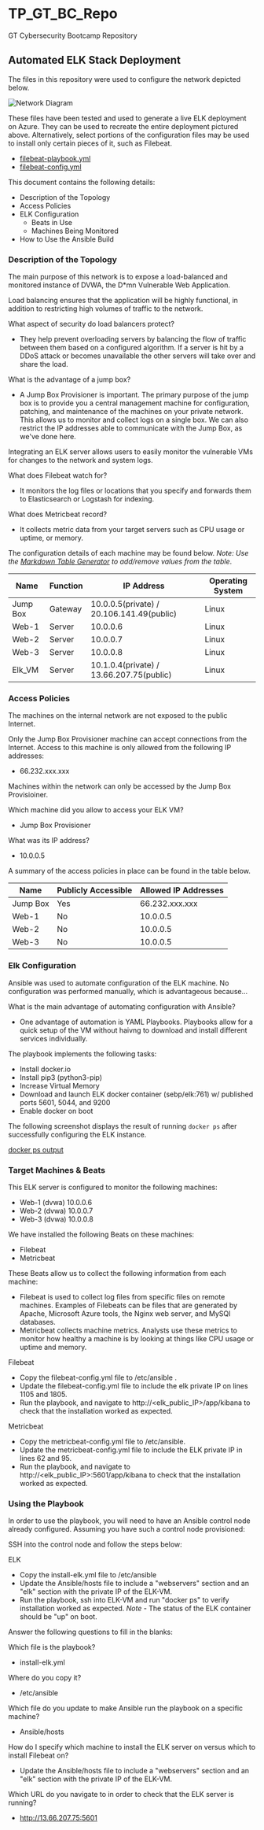 # TP_GT_BC_Repo
GT Cybersecurity Bootcamp Repository
## Automated ELK Stack Deployment

The files in this repository were used to configure the network depicted below.

![Network Diagram](https://github.com/TAPGAP1/TP_GT_BC_Repo/blob/main/Diagrams/Network_Diagram.PNG)

These files have been tested and used to generate a live ELK deployment on Azure. They can be used to recreate the entire deployment pictured above. Alternatively, select portions of the configuration files may be used to install only certain pieces of it, such as Filebeat.

  - [filebeat-playbook.yml](https://github.com/TAPGAP1/TP_GT_BC_Repo/blob/main/Ansible/filebeat-playbook.yml)
  - [filebeat-config.yml](https://github.com/TAPGAP1/TP_GT_BC_Repo/blob/main/Ansible/filebeat-config.yml)
  
This document contains the following details:
- Description of the Topology
- Access Policies
- ELK Configuration
  - Beats in Use
  - Machines Being Monitored
- How to Use the Ansible Build


### Description of the Topology

The main purpose of this network is to expose a load-balanced and monitored instance of DVWA, the D*mn Vulnerable Web Application.

Load balancing ensures that the application will be highly functional, in addition to restricting high volumes of traffic to the network.

What aspect of security do load balancers protect? 

 - They help prevent overloading servers by balancing the flow of traffic between them based on a configured algorithm.  If a server is hit by a DDoS attack or becomes unavailable
  the other servers will take over and share the load. 
  
What is the advantage of a jump box?
 - A Jump Box Provisioner is important. The primary purpose of the jump box is to provide you a central management machine for configuration, patching, and maintenance of the machines on your private network. This allows us to monitor and collect logs on a single box. We can also restrict the IP addresses able to communicate with the Jump Box, as we've done here.

Integrating an ELK server allows users to easily monitor the vulnerable VMs for changes to the network and system logs.

What does Filebeat watch for?
 - It monitors the log files or locations that you specify and forwards them to Elasticsearch or Logstash for indexing.
  
What does Metricbeat record?
 - It collects metric data from your target servers such as CPU usage or uptime, or memory. 

The configuration details of each machine may be found below.
_Note: Use the [Markdown Table Generator](http://www.tablesgenerator.com/markdown_tables) to add/remove values from the table_.

| Name     | Function |               IP Address                  | Operating System |
|----------|----------|-------------------------------------------|------------------|
| Jump Box | Gateway  | 10.0.0.5(private) / 20.106.141.49(public) | Linux            |
| Web-1    | Server   | 10.0.0.6                                  | Linux            |
| Web-2    | Server   | 10.0.0.7                                  | Linux            |
| Web-3    | Server   | 10.0.0.8                                  | Linux            |
| Elk_VM   | Server   | 10.1.0.4(private) / 13.66.207.75(public)  | Linux            |

### Access Policies

The machines on the internal network are not exposed to the public Internet. 

Only the Jump Box Provisioner machine can accept connections from the Internet. 
 Access to this machine is only allowed from the following IP addresses:
 - 66.232.xxx.xxx
 
Machines within the network can only be accessed by the Jump Box Provisioiner.
 
Which machine did you allow to access your ELK VM?
- Jump Box Provisioner
   
What was its IP address?
- 10.0.0.5

A summary of the access policies in place can be found in the table below.

| Name     | Publicly Accessible | Allowed IP Addresses |
|----------|---------------------|----------------------|
| Jump Box | Yes                 | 66.232.xxx.xxx       |
|  Web-1   | No                  | 10.0.0.5             |
|  Web-2   | No                  | 10.0.0.5             |
|  Web-3   | No                  | 10.0.0.5             |

### Elk Configuration

Ansible was used to automate configuration of the ELK machine. No configuration was performed manually, which is advantageous because...

What is the main advantage of automating configuration with Ansible?
 - One advantage of automation is YAML Playbooks. Playbooks allow for a quick setup of the VM without haivng to download and install different services individually. 

The playbook implements the following tasks:
 - Install docker.io 
 - Install pip3 (python3-pip)
 - Increase Virtual Memory
 - Download and launch ELK docker container (sebp/elk:761) w/ published ports 5601, 5044, and 9200
 - Enable docker on boot

The following screenshot displays the result of running `docker ps` after successfully configuring the ELK instance.

[docker ps output](https://github.com/TAPGAP1/TP_GT_BC_Repo/blob/main/Linux/ELK_container.PNG)

### Target Machines & Beats
This ELK server is configured to monitor the following machines:
 - Web-1 (dvwa) 10.0.0.6
 - Web-2 (dvwa) 10.0.0.7
 - Web-3 (dvwa) 10.0.0.8

We have installed the following Beats on these machines:
 - Filebeat
 - Metricbeat

These Beats allow us to collect the following information from each machine:
 - Filebeat is used to collect log files from specific files on remote machines. Examples of Filebeats can be files that are generated by Apache, Microsoft Azure tools, the Nginx web server, and MySQl databases.
 - Metricbeat collects machine metrics. Analysts use these metrics to monitor how healthy a machine is by looking at things like CPU usage or uptime and memory. 

Filebeat

- Copy the filebeat-config.yml file to /etc/ansible .
- Update the filebeat-config.yml file to include the elk private IP on lines 1105 and 1805. 
- Run the playbook, and navigate to http://<elk_public_IP>/app/kibana to check that the installation worked as expected.

Metricbeat

- Copy the metricbeat-config.yml file to /etc/ansible.
- Update the metricbeat-config.yml file to include the ELK private IP in lines 62 and 95.
- Run the playbook, and navigate to http://<elk_public_IP>:5601/app/kibana to check that the installation worked as expected.

### Using the Playbook
In order to use the playbook, you will need to have an Ansible control node already configured. Assuming you have such a control node provisioned: 

SSH into the control node and follow the steps below:

ELK

 - Copy the install-elk.yml file to /etc/ansible
 - Update the Ansible/hosts file to include a "webservers" section and an "elk" section with the private IP of the ELK-VM.
 - Run the playbook, ssh into ELK-VM and run "docker ps" to verify installation worked as expected. *Note* - The status of the ELK container should be "up" on boot. 



Answer the following questions to fill in the blanks:

Which file is the playbook? 

 - install-elk.yml

Where do you copy it?

 - /etc/ansible

Which file do you update to make Ansible run the playbook on a specific machine?

 - Ansible/hosts
 
How do I specify which machine to install the ELK server on versus which to install Filebeat on?

 -  Update the Ansible/hosts file to include a "webservers" section and an "elk" section with the private IP of the ELK-VM.
 
Which URL do you navigate to in order to check that the ELK server is running?

 - http://13.66.207.75:5601
 
